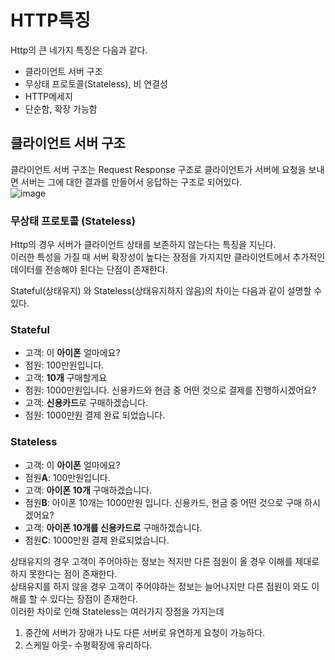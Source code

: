 # HTTP특징
Http의 큰 네가지 특징은 다음과 같다.
* 클라이언트 서버 구조
* 무상태 프로토콜(Stateless), 비 연결성
* HTTP메세지
* 단순함, 확장 가능함
## 클라이언트 서버 구조 
클라이언트 서버 구조는 Request Response 구조로 클라이언트가 서버에 요청을 보내면 서버는 그에 대한 결과를 만들어서 응답하는 구조로 되어있다.  
![image](https://user-images.githubusercontent.com/110332047/187707590-9e3a84d8-481a-4c20-bbc9-55c2a583f8ca.png)   
### 무상태 프로토콜 (Stateless)
Http의 경우 서버가 클라이언트 상태를 보존하지 않는다는 특징을 지닌다.   
이러한 특성을 가질 때 서버 확장성이 높다는 장점을 가지지만 클라이언트에서 추가적인 데이터를 전송해야 된다는 단점이 존재한다. 

Stateful(상태유지) 와 Stateless(상태유지하지 않음)의 차이는 다음과 같이 설명할 수 있다. 

### Stateful
* 고객: 이 **아이폰** 얼마에요?
* 점원: 100만원입니다.
* 고객: **10개** 구매할게요
* 점원: 1000만원입니다. 신용카드와 현금 중 어떤 것으로 결제를 진행하시겠어요?
* 고객: **신용카드**로 구매하겠습니다.
* 점원: 1000만원 결제 완료 되었습니다. 

### Stateless
* 고객: 이 **아이폰** 얼마에요?
* 점원**A**: 100만원입니다.
* 고객: **아이폰 10개** 구매하겠습니다.
* 점원**B**: 아이폰 10개는 1000만원 입니다. 신용카드, 현금 중 어떤 것으로 구매 하시겠어요?
* 고객: **아이폰 10개를 신용카드로** 구매하겠습니다.
* 점원**C**: 1000만원 결제 완료되었습니다. 

상태유지의 경우 고객이 주어야하는 정보는 적지만 다른 점원이 올 경우 이해를 제대로 하지 못한다는 점이 존재한다.  
상태유지를 하지 않을 경우 고객이 주어야하는 정보는 늘어나지만 다른 점원이 와도 이해를 할 수 있다는 장점이 존재한다.  
이러한 차이로 인해 Stateless는 여러가지 장점을 가지는데 
1. 중간에 서버가 장애가 나도 다른 서버로 유연하게 요청이 가능하다.
2. 스케일 아웃- 수평확장에 유리하다. 
